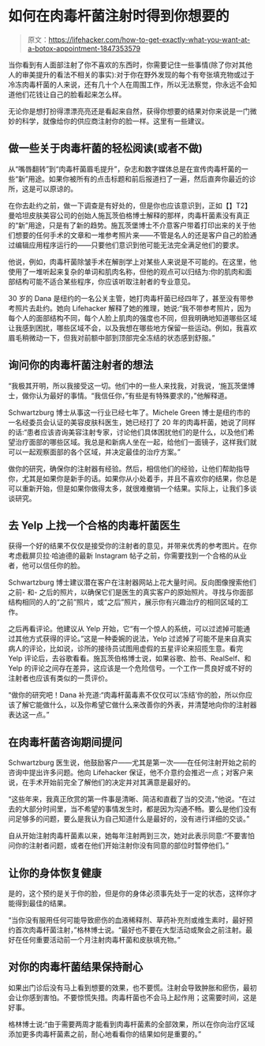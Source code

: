 # 如何在肉毒杆菌注射时得到你想要的

> 原文：<https://lifehacker.com/how-to-get-exactly-what-you-want-at-a-botox-appointment-1847353579>

当你看到有人面部注射了你不喜欢的东西时，你需要记住一些事情(除了你对其他人的审美提升的看法不相关的事实):对于你在野外发现的每个有夸张填充物或过于冷冻肉毒杆菌的人来说，还有几十个人在周围工作，所以无法察觉，你永远不会知道他们花钱让自己的脸看起来怎么样。



无论你是想打扮得漂漂亮亮还是看起来自然，获得你想要的结果对你来说是一门微妙的科学，就像给你的供应商注射你的脸一样。这里有一些建议。

## **做一些关于肉毒杆菌的轻松阅读(或者不做)**

从“嘴唇翻转”到“肉毒杆菌眉毛提升”，杂志和数字媒体总是在宣传肉毒杆菌的一些“新”用途。如果你被所有的点击标题和前后报道扫了一遍，然后直奔你最近的诊所，这是可以原谅的。

在你去赴约之前，做一下调查是有好处的，但是你也应该意识到，正如【】T2】曼哈坦皮肤美容公司的创始人施瓦茨伯格博士解释的那样，肉毒杆菌素没有真正的“新”用途，只是有了新的趋势。施瓦茨堡博士不介意客户带着打印出来的关于他们想要的任何手术的文章和一堆参考照片来——不管是名人的还是客户自己的脸通过编辑应用程序运行的——只要他们意识到他可能无法完全满足他们的要求。

他说，例如，肉毒杆菌除皱手术在解剖学上对某些人来说是不可能的。在这里，他使用了一堆听起来复杂的单词和肌肉名称，但他的观点可以归结为:你的肌肉和面部结构可能不适合某些程序，你应该听取注射者的专业意见。

30 岁的 Dana 是纽约的一名公关主管，她打肉毒杆菌已经四年了，甚至没有带参考照片去赴约。她向 Lifehacker 解释了她的推理，她说:“我不带参考照片，因为每个人的面部结构不同，每个人脸上肌肉的强度也不同，但我明确地知道哪些区域让我感到困扰，哪些区域不会，以及我想在哪些地方保留一些运动。例如，我喜欢眉毛稍微动一下，但我对前额中部到顶部完全冻结的状态感到舒服。”

## **询问你的肉毒杆菌注射者的想法**

“我极其开明，所以我接受这一切。他们中的一些人来找我，对我说，‘施瓦茨堡博士，做你认为最好的事情。“我信任你，”有些是有特殊要求的，”他解释道。

Schwartzburg 博士从事这一行业已经七年了。Michele Green 博士是纽约市的一名经委员会认证的美容皮肤科医生，她已经打了 20 年的肉毒杆菌，她说了同样的话:“患者应该咨询美容注射专家，讨论他们具体困扰他们的是什么，以及他们希望治疗面部的哪些区域。我总是和新病人坐在一起，给他们一面镜子，这样我们就可以一起观察面部的各个区域，并决定最佳的治疗方案。”

做你的研究，确保你的注射器有经验。然后，相信他们的经验，让他们帮助指导你，尤其是如果你是新手的话。如果你从小处着手，并且不喜欢你的结果，你总是可以重新开始，但是如果你做得太多，就很难撤销一个结果。实际上，让我们多谈谈研究。

## 去 Yelp 上找一个合格的肉毒杆菌医生

获得一个好的结果不仅仅是接受你的注射者的意见，并带来优秀的参考图片。在你考虑截屏贝拉·哈迪德的最新 Instagram 帖子之前，你需要找到一个合格的从业者，他可以信任你的脸。

Schwartzburg 博士建议潜在客户在注射器网站上花大量时间。反向图像搜索他们之前- 和- 之后的照片，以确保它们是医生的真实客户的原始照片。寻找与你面部结构相同的人的“之前”照片，或“之后”照片，展示你有兴趣治疗的相同区域的工作。

之后再看评论。他建议从 Yelp 开始，它“有一个惊人的系统，可以过滤掉可能通过其他方式获得的评论。”这是一种委婉的说法，Yelp 过滤掉了可能不是来自真实病人的评论，比如说，诊所的接待员试图用虚假的五星评论来招揽生意。看完 Yelp 评论后，去谷歌看看。施瓦茨伯格博士说，如果谷歌、脸书、RealSelf、和 Yelp 的评论之间存在差异，这应该是一个危险信号。一个工作一贯良好或不好的注射者也应该有类似的一贯评价。

“做你的研究吧！Dana 补充道:“肉毒杆菌毒素不仅仅可以‘冻结’你的脸，所以你应该了解它能做什么，以及你希望它做什么来改善你的外表，并清楚地向你的注射器表达这一点。”

## **在肉毒杆菌咨询期间提问**

Schwartzburg 医生说，他鼓励客户——尤其是第一次——在任何注射开始之前的咨询中提出许多问题。他向 Lifehacker 保证，他不介意约会推迟一点；对客户来说，在手术开始前完全了解他们的决定并对其满意是最好的。

“这些年来，我真正欣赏的第一件事是清晰、简洁和直截了当的交流，”他说。“在过去的大部分时间里，当不希望的事情发生时，都是因为沟通不畅。要么是他们没有问足够多的问题，要么是我认为自己知道什么是最好的，没有进行详细的交谈。”

自从开始注射肉毒杆菌素以来，她每年注射两到三次，她对此表示同意:“不要害怕问你的注射者问题，或者在他们开始注射你没有同意的部位时暂停他们。”

## **让你的身体恢复健康**

是的，这个预约是关于你的脸，但是你的身体必须事先处于一定的状态，这样你才能得到最佳的结果。

“当你没有服用任何可能导致瘀伤的血液稀释剂、草药补充剂或维生素时，最好预约首次肉毒杆菌注射，”格林博士说。“最好也不要在大型活动或聚会之前注射。最好在任何重要活动前一个月注射肉毒杆菌和皮肤填充物。”

## **对你的肉毒杆菌结果保持耐心**

如果出门诊后没有马上看到想要的效果，也不要慌。注射会导致肿胀和瘀伤，最初会让你感到害怕。不要惊慌失措。肉毒杆菌也不会马上起作用；这需要时间，这是好事。

格林博士说:“由于需要两周才能看到肉毒杆菌素的全部效果，所以在你向治疗区域添加更多肉毒杆菌素之前，耐心地看看你的结果如何是重要的。”